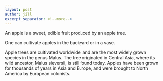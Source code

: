 ```yaml
---
layout: post
author: jill
excerpt_separator: <!--more-->
---
```

An apple is a sweet, edible fruit produced by an apple tree.

One can cultivate apples in the backyard or in a vase.

<!--more-->

Apple trees are cultivated worldwide, and are the most widely grown species in
the genus Malus. The tree originated in Central Asia, where its wild ancestor,
Malus sieversii, is still found today. Apples have been grown for thousands of
years in Asia and Europe, and were brought to North America by European
colonists.